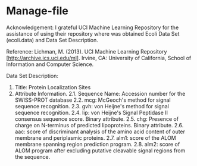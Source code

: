 # Manage-file
Acknowledgement:
  I grateful UCI Machine Learning Repository for the assistance of using their repository where was obtained Ecoli Data Set (ecoli.data) and Data Set Description.

Reference:
  Lichman, M. (2013). UCI Machine Learning Repository [http://archive.ics.uci.edu/ml]. Irvine, CA: University of California, School of Information and Computer Science.

Data Set Description:
  1. Title: Protein Localization Sites
  2. Attribute Information.
    2.1.  Sequence Name: Accession number for the SWISS-PROT database
    2.2.  mcg: McGeoch's method for signal sequence recognition.
    2.3.  gvh: von Heijne's method for signal sequence recognition.
    2.4.  lip: von Heijne's Signal Peptidase II consensus sequence score.
             Binary attribute.
    2.5.  chg: Presence of charge on N-terminus of predicted lipoproteins.
       Binary attribute.
    2.6.  aac: score of discriminant analysis of the amino acid content of
       outer membrane and periplasmic proteins.
    2.7. alm1: score of the ALOM membrane spanning region prediction program.
    2.8. alm2: score of ALOM program after excluding putative cleavable signal
       regions from the sequence.
